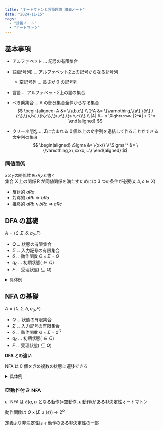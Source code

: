 ```yaml
---
title: "オートマトンと言語理論 講義ノート"
date: "2024-11-15"
tags:
  - "講義ノート"
  - "オートマトン"
---
```


## 基本事項

- アルファベット ... 記号の有限集合
- 語(記号列) ... アルファベット$\Sigma$上の記号からなる記号列
  - 空記号列 ... 長さが 0 の記号列
- 言語 ... アルファベット$\Sigma$上の語の集合

- べき乗集合 ... A の部分集合全体からなる集合
  $$
    \begin{aligned}
      A &= \{a,b,c\} \\
      2^A &= \{\varnothing,\{a\},\{b\},\{c\},\{a,b\},\{b,c\},\{a,c\},\{a,b,c\}\} \\
      |A| &= n \Rightarrow |2^A| = 2^n
    \end{aligned}
  $$

- クリーネ閉包 ... $\Sigma$に含まれる 0 個以上の文字列を連結して作ることができる文字列の集合
  $$
    \begin{aligned}
      \Sigma &= \{xx\} \\
      \Sigma^* &= \{\varnothing,xx,xxxx,...\}
    \end{aligned}
  $$

### 同値関係

$x$と$y$の関係性を$xRy$と書く  
集合 X 上の関係 R が同値関係を満たすためには 3 つの条件が必要($a,b,c \in X$)

- 反射的 $aRa$
- 対称的 $aRb \Rightarrow bRa$
- 推移的 $aRb \land bRc \Rightarrow aRc$

## DFA の基礎

$A= \langle Q,\Sigma,\delta,q_0,F \rangle$

- $Q$ ... 状態の有限集合
- $\Sigma$ ... 入力記号の有限集合
- $\delta$ ... 動作関数 $Q \times \Sigma = Q$
- $q_0$ ... 初期状態($\in Q$)
- $F$ ... 受理状態($\subseteq Q$)

<details>
<summary>具体例</summary>
ちょうど2個の0を含む語からなる言語

```mermaid
graph LR
  start(( )) --> A((q0))
  A -->|0| B((q1))
  B -->|0| C(((q2)))
  C -->|0| D((q3))
  A -->|1| A
  B -->|1| B
  C -->|1| C
  D -->|0,1| D
  style start fill:none, stroke:none
```

$$
  \begin{matrix*}[l]
    A = \langle Q,\Sigma,\delta,q_0,F \rangle \\
    \text{where } Q = \{q_0,q_1,q_2,q_3\} \\
    \Sigma = \{0,1\} \\
    \delta(q_0, 0) = q_1, \delta(q_0, 1) = q_0, \\
    \delta(q_1, 0) = q_2, \delta(q_1, 1) = q_1, \\
    \delta(q_2, 0) = q_3, \delta(q_2, 1) = q_2, \\
    \delta(q_3, 0) = q_3, \delta(q_3, 1) = q_3, \\
    F = \{q2\}
  \end{matrix*}
$$

</details>

## NFA の基礎

$A= \langle Q,\Sigma,\delta,q_0,F \rangle$

- $Q$ ... 状態の有限集合
- $\Sigma$ ... 入力記号の有限集合
- $\delta$ ... 動作関数 $Q \times \Sigma = 2^Q$
- $q_0$ ... 初期状態($\in Q$)
- $F$ ... 受理状態($\subseteq Q$)

**DFA との違い**

NFA は 0 個を含め複数の状態に遷移できる

<details>
<summary>具体例</summary>
2個の連続した0を含む語全体からなる言語

```mermaid
graph LR
  start(( )) --> A((q0))
  A -->|0| B((q1))
  B -->|0| C(((q2)))
  A -->|0,1| A
  C -->|0,1| C
  style start fill:none, stroke:none
```

</details>

### 空動作付き NFA

$\epsilon$ -NFA は $\delta(q,\epsilon)$ となる動作(=空動作, $\epsilon$ 動作)がある非決定性オートマトン

動作関数は $Q \times (\Sigma \cup \{\epsilon\}) \rightarrow 2^Q$

定義より非決定性は $\epsilon$ 動作のある非決定性の一部
